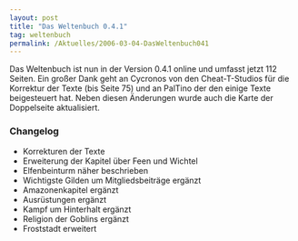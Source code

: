 ```yaml
---
layout: post
title: "Das Weltenbuch 0.4.1"
tag: weltenbuch
permalink: /Aktuelles/2006-03-04-DasWeltenbuch041
---
```


<p>Das Weltenbuch ist nun in der Version 0.4.1 online und umfasst jetzt 112 Seiten. Ein gro&szlig;er Dank geht an Cycronos von den Cheat-T-Studios f&uuml;r die Korrektur der Texte (bis Seite 75) und an PalTino der den einige Texte beigesteuert hat. Neben diesen &Auml;nderungen wurde auch die Karte der Doppelseite aktualisiert.</p>
<h3>Changelog</h3>
<ul>
<li>Korrekturen der Texte</li>
<li>Erweiterung der Kapitel &uuml;ber Feen und Wichtel</li>
<li>Elfenbeinturm n&auml;her beschrieben</li>
<li>Wichtigste Gilden um Mitgliedsbeitr&auml;ge erg&auml;nzt</li>
<li>Amazonenkapitel erg&auml;nzt</li>
<li>Ausr&uuml;stungen erg&auml;nzt</li>
<li>Kampf um Hinterhalt erg&auml;nzt</li>
<li>Religion der Goblins erg&auml;nzt</li>
<li>Froststadt erweitert</li>
</ul>

